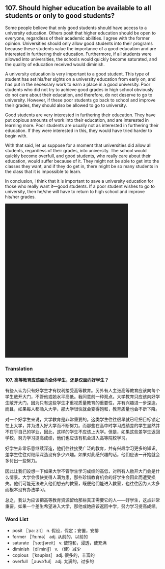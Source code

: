 ## 107. Should higher education be available to all students or only to good students?

Some people believe that only good students should have access to a university education. Others posit that higher education should be open to everyone, regardless of their academic abilities. I agree with the former opinion. Universities should only allow good students into their programs because these students value the importance of a good education and are interested in furthering their education. Furthermore, if all students were allowed into universities, the schools would quickly become saturated, and the quality of education received would diminish.

A university education is very important to a good student. This type of student has set his/her sights on a university education from early on, and has put in the necessary work to earn a place in a good university. Poor students who did not try to achieve good grades in high school obviously do not care about their education, and therefore, do not deserve to go to university. However, if these poor students go back to school and improve their grades, they should also be allowed to go to university.

Good students are very interested in furthering their education. They have put copious amounts of work into their education, and are interested in learning more. Poor students are usually not as interested in furthering their education. If they were interested in this, they would have tried harder to begin with.

With that said, let us suppose for a moment that universities did allow all students, regardless of their grades, into university. The school would quickly become overfull, and good students, who really care about their education, would suffer because of it. They might not be able to get into the classes they want, and if they do get in, there might be so many students in the class that it is impossible to learn.

In conclusion, I think that it is important to save a university education for those who really want it—good students. If a poor student wishes to go to university, then he/she will have to return to high school and improve his/her grades.

![](images/padding_400x500.png)

### Translation

**107. 高等教育应该面向全体学生，还是仅面向好学生？**

有些人认为只有好学生才有权利接受高等教育。另外有人主张高等教育应该向每个学生敞开大门，不管他或她水平高低。我同意前一种观点。大学教育只应该向好学生敞开大门，因为只有这些学生才重视质量教育的重要性，并有兴趣进一步深造。而且，如果每人都涌入大学，那大学很快就会变得饱和，教育质量也会不断下降。

对一个好学生来说，大学教育是非常重要的。这类学生往往很早就已经把目标锁定在上大学，并为进入好大学而不断努力。而那些在高中时学习成绩差的学生显然并不在乎自己的学业，因此，这样的学生不应该上大学。但是，如果这些差学生返回学校，努力学习提高成绩，他们也应该有机会进入高等院校学习。

好学生非常乐意继续深造，他们往往接受广泛的教育，并有兴趣学习更多的知识。差学生往往对继续深造没有多少兴趣。如果对此感兴趣的话，他们应该一开始就会多付出一些努力。

因此让我们设想一下如果大学不管学生学习成绩的高低，对所有人敞开大门会是什么情景。大学会很快变得人满为患，那些珍惜教育机会的好学生会因此而遭受损失。他们可能无法进入他们想去的教室，既便他们能进入教室，也往往因为人太多而根本没有办法学习。

总之，我认为应该把高等教育资源留给那些真正需要它的人——好学生，这点非常重要。如果一个差生希望进入大学，那他或她应该返回中学，努力学习提高成绩。 

### Word List

+ posit ［ˈpa: zit］ n. 假设，假定；安置，安排
+ former ［ˈfɔ:mə］ adj. 从前的，以前的
+ saturate ［ˈsætʃəreit］ v. 使饱和，浸透，使充满
+ diminish ［diˈminiʃ］ v. （使）减少
+ copious ［ˈkəupiəs］ adj. 很多的，丰富的
+ overfull ［ˌəuvəˈful］ adj. 太满的，过多的  


